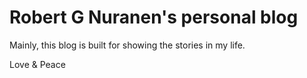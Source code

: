 # Robert G Nuranen's personal blog
Mainly, this blog is built for showing the stories in my life.

Love & Peace
